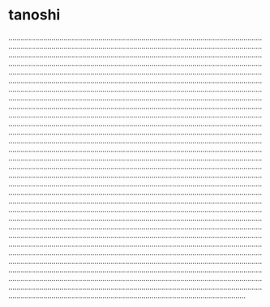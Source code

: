 # tanoshi

............................................................................................................................................................................................................................................................................................................................................................................................................................................................................................................................................................................................................................................................................................................................................................................................................................................................................................................................................................................................................................................................................................................................................................................................................................................................................................................................................................................................................................................................................................................................................................................................................................................................................................................................................................................................................................................................................................................................................................................................................................................................................................................................................................................................................................................................................................................................................................................................................................................................................................................................................................................................................................................................................................................................................................................................................................................................................................................................................................................................................................................................................................................................................................................................................................................................................................................................................................................................................................................................................................................................................................................................................................................................................................................................................................................................................................................................................................................................................................................................